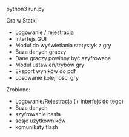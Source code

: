 python3 run.py

Gra w Statki
- Logowanie / rejestracja
- Interfejs GUI
- Moduł do wyświetlania statystyk z gry
- Baza danych graczy
- Dane graczy powinny być szyfrowane
- Moduł ustawień/trybów gry
- Eksport wyników do pdf
- Losowanie kolejności gry

Zrobione:
- Logowanie/Rejestracja (+ interfejs do tego)
- Baza danych
- szyfrowanie hasła
- sesje użytkowników
- komunikaty flash